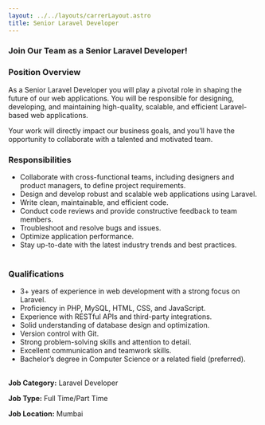 ```yaml
---
layout: ../../layouts/carrerLayout.astro
title: Senior Laravel Developer
---
```


### **Join Our Team as a Senior Laravel Developer!**

### Position Overview

As a Senior Laravel Developer you will play a pivotal role in shaping the future of our web applications. You will be responsible for designing, developing, and maintaining high-quality, scalable, and efficient Laravel-based web applications.

Your work will directly impact our business goals, and you’ll have the opportunity to collaborate with a talented and motivated team.

### Responsibilities

-   Collaborate with cross-functional teams, including designers and product managers, to define project requirements.
-   Design and develop robust and scalable web applications using Laravel.
-   Write clean, maintainable, and efficient code.
-   Conduct code reviews and provide constructive feedback to team members.
-   Troubleshoot and resolve bugs and issues.
-   Optimize application performance.
-   Stay up-to-date with the latest industry trends and best practices.<br><br>


### Qualifications

-   3+ years of experience in web development with a strong focus on Laravel.
-   Proficiency in PHP, MySQL, HTML, CSS, and JavaScript.
-   Experience with RESTful APIs and third-party integrations.
-   Solid understanding of database design and optimization.
-   Version control with Git.
-   Strong problem-solving skills and attention to detail.
-   Excellent communication and teamwork skills.
-   Bachelor’s degree in Computer Science or a related field (preferred).<br><br> 

**Job Category:** Laravel Developer

**Job Type:** Full Time/Part Time

**Job Location:** Mumbai